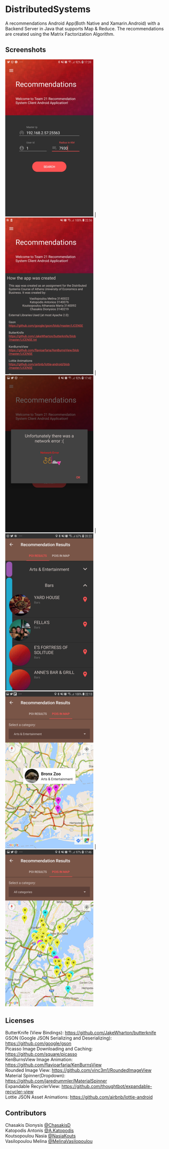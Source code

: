 # DistributedSystems

A recommendations Android App(Both Native and Xamarin.Android) with a Backend Server in Java that supports Map & Reduce. The recommendations are created using the Matrix Factorization Algorithm.

## Screenshots
<img src="https://github.com/ChasakisD/DistributedSystems/blob/master/Art/search.jpg" width="280"> |
<img src="https://github.com/ChasakisD/DistributedSystems/blob/master/Art/credits.jpg" width="280"> |
<img src="https://github.com/ChasakisD/DistributedSystems/blob/master/Art/network_error.jpg" width="280"> |
<img src="https://github.com/ChasakisD/DistributedSystems/blob/master/Art/pois_rv.jpg" width="280">
<img src="https://github.com/ChasakisD/DistributedSystems/blob/master/Art/poi_infowindow.jpg" width="280"> |
<img src="https://github.com/ChasakisD/DistributedSystems/blob/master/Art/pois_on-map.jpg" width="280"> 

## Licenses
ButterKnife (View Bindings): https://github.com/JakeWharton/butterknife  
GSON (Google JSON Serializing and Deserializing): https://github.com/google/gson  
Picasso Image Downloading and Caching: https://github.com/square/picasso  
KenBurnsView Image Animation: https://github.com/flavioarfaria/KenBurnsView  
Rounded Image View: https://github.com/vinc3m1/RoundedImageView  
Material Spinner(Dropdown): https://github.com/jaredrummler/MaterialSpinner  
Expandable RecyclerView: https://github.com/thoughtbot/expandable-recycler-view  
Lottie JSON Asset Animations: https://github.com/airbnb/lottie-android

## Contributors
Chasakis Dionysis [@ChasakisD](https://github.com/ChasakisD)  
Katopodis Antonis [@A.Katopodis](https://github.com/A-Katopodis)  
Koutsopoulou Nasia [@NasiaKouts](https://github.com/NasiaKouts)  
Vasilopoulou Melina [@MelinaVasilopoulou](https://github.com/MelinaVasilopoulou)